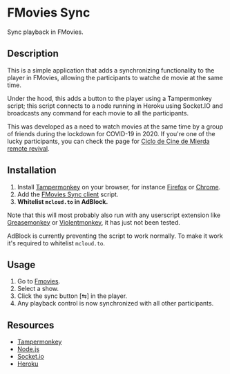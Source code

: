 # FMovies Sync

Sync playback in FMovies.

## Description

This is a simple application that adds a synchronizing functionality to the player in FMovies, allowing the participants to watche de movie at the same time.

Under the hood, this adds a button to the player using a Tampermonkey script; this script connects to a node running in Heroku using Socket.IO and broadcasts any command for each movie to all the participants.

This was developed as a need to watch movies at the same time by a group of friends during the lockdown for COVID-19 in 2020. If you're one of the lucky participants, you can check the page for [Ciclo de Cine de Mierda remote revival](https://www.facebook.com/groups/2547474055473448/).

## Installation

1. Install [Tampermonkey](https://www.tampermonkey.net/) on your browser, for instance [Firefox](https://addons.mozilla.org/firefox/addon/tampermonkey/) or [Chrome](https://chrome.google.com/webstore/detail/tampermonkey/dhdgffkkebhmkfjojejmpbldmpobfkfo).
2. Add the [FMovies Sync client](https://github.com/dsmania/fmovies-sync/raw/master/fmovies-sync-client.user.js) script.
3. **Whitelist ``mcloud.to`` in AdBlock.**

Note that this will most probably also run with any userscript extension like [Greasemonkey](https://www.greasespot.net/) or [Violentmonkey](https://violentmonkey.github.io/), it has just not been tested.

AdBlock is currently preventing the script to work normally. To make it work it's required to whitelist ``mcloud.to``.

## Usage

1. Go to [Fmovies](https://fmovies.to/).
2. Select a show.
3. Click the sync button [⇆] in the player.
4. Any playback control is now synchronized with all other participants.

## Resources

- [Tampermonkey](https://www.tampermonkey.net/)
- [Node.js](https://nodejs.org/)
- [Socket.io](https://socket.io/)
- [Heroku](https://www.heroku.com/)
